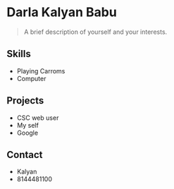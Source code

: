 # Darla Kalyan Babu
> A brief description of yourself and your interests.
## Skills
* Playing Carroms
* Computer
## Projects
* CSC web user
* My self
* Google
## Contact
* Kalyan
* 8144481100
